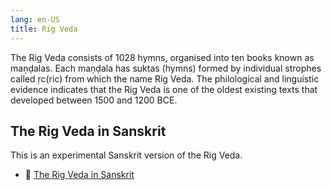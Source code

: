 ```yaml
---
lang: en-US
title: Rig Veda
---
```


The Rig Veda consists of 1028 hymns, organised into ten books known as maṇḍalas. Each maṇḍala has suktas (hymns) formed by individual strophes called ṛc(ric) from which the name Rig Veda. The philological and linguistic evidence indicates that the Rig Veda is one of the oldest existing texts that developed between 1500 and 1200 BCE.

## The Rig Veda in Sanskrit
This is an experimental Sanskrit version of the Rig Veda.

- 📕 [The Rig Veda in Sanskrit](./sanskrit)